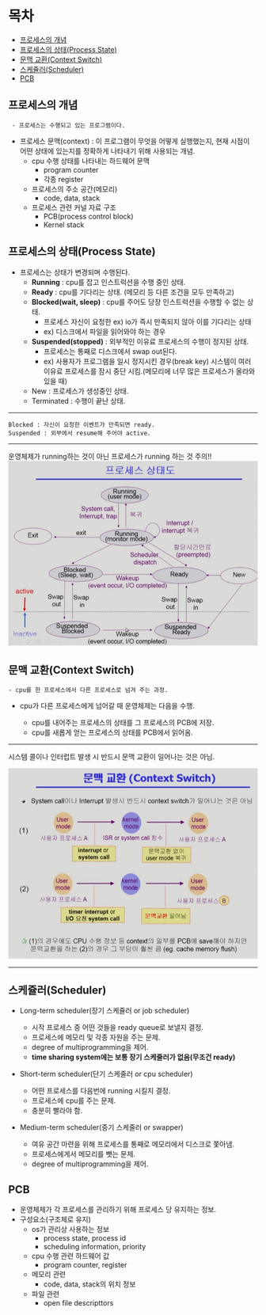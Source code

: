 # 목차
 - [프로세스의 개념](프로세스의-개념)
 - [프로세스의 상태(Process State)](프로세스의-상태process-state)
 - [문맥 교환(Context Switch)](문맥-교환context-switch)
 - [스케쥴러(Scheduler)](스케쥴러scheduler)
 - [PCB](pcb)


 ## 프로세스의 개념
     - 프로세스는 수행되고 있는 프로그램이다.
  - 프로세스 문맥(context) : 이 프로그램이 무엇을 어떻게 실행했는지, 현재 시점이     어떤    상태에 있는지를 정확하게 나타내기 위해 사용되는 개념.
    - cpu 수행 상태를 나타내는 하드웨어 문맥
      - program counter
      - 각종 register
    - 프로세스의 주소 공간(메모리)
      - code, data, stack
    - 프로세스 관련 커널 자료 구조
      - PCB(process control block)
      - Kernel stack
  
## 프로세스의 상태(Process State)

 - 프로세스는 상태가 변경되며 수행된다.
   - **Running** : cpu를 잡고 인스트럭션을 수행 중인 상태.
   - **Ready** : cpu를 기다리는 상태. (메모리 등 다른 조건을 모두 만족하고)
   - **Blocked(wait, sleep)** : cpu를 주어도 당장 인스트럭션을 수행할 수 없는 상태.
      - 프로세스 자신이 요청한 ex) io가 즉시 만족되지 않아 이를 기다리는 상태
      - ex) 디스크에서 파일을 읽어와야 하는 경우
   - **Suspended(stopped)**  : 외부적인 이유료 프로세스의 수행이 정지된 상태.
      - 프로세스는 통째로 디스크에서 swap out된다.
      - ex) 사용자가 프로그램을 일시 정지시킨 경우(break key) 시스템이 여러 이유료 프로세스를 잠시 중단 시킴.(메모리에 너무 많은 프로세스가 올라와 있을 때)
   - New : 프로세스가 생성중인 상태.
   - Terminated : 수행이 끝난 상태.

---
    Blocked : 자신이 요청한 이벤트가 만족되면 ready.
    Suspended : 외부에서 resume해 주어야 active.
---
운영체제가 running하는 것이 아닌 프로세스가 running 하는 것 주의!!
 ![](/picture/프로세스상태도.jpg)

## 문맥 교환(Context Switch)
    - cpu를 한 프로세스에서 다른 프로세스로 넘겨 주는 과정.
 
  - cpu가 다른 프로세스에게 넘어갈 때 운영체제는 다음을 수행.
    
    - cpu를 내어주는 프로세스의 상태를 그 프로세스의 PCB에 저장.
    - cpu를 새롭게 얻는 프로세스의 상태를 PCB에서 읽어옴.
---
시스템 콜이나 인터럽트 발생 시 반드시 문맥 교환이 일어나는 것은 아님.

 ![](/picture/문맥교환.jpg)

---

## 스케쥴러(Scheduler)
 - Long-term scheduler(장기 스케쥴러 or job scheduler)
   - 시작 프로세스 중 어떤 것들을 ready queue로 보낼지 결정.
   - 프로세스에 메모리 및 각종 자원을 주는 문제.
   - degree of multiprogramming을 제어.
   - **time sharing system에는 보통 장기 스케줄러가 없음(무조건 ready)** 
 
 - Short-term scheduler(단기 스케줄러 or cpu scheduler)
   - 어떤 프로세스를 다음번에 running 시킬지 결정.
   - 프로세스에 cpu를 주는 문제.
   - 충분히 빨라야 함.
 
 - Medium-term scheduler(중기 스케줄러 or swapper) 
   - 여유 공간 마련을 위해 프로세스를 통째로 메모리에서 디스크로 쫓아냄.
   - 프로세스에게서 메모리를 뺏는 문제.
   - degree of multiprogramming을 제어.
  
## PCB
 - 운영체제가 각 프로세스를 관리하기 위해 프로세스 당 유지하는 정보.
 - 구성요소(구조체로 유지)
   - os가 관리상 사용하는 정보
     - process state, process id
     - scheduling information, priority
   - cpu 수행 관련 하드웨어 값
     - program counter, register
   - 메모리 관련
     - code, data, stack의 위치 정보
   - 파일 관련
     - open file descripttors    
